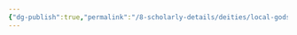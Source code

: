 ```yaml
---
{"dg-publish":true,"permalink":"/8-scholarly-details/deities/local-gods/miria/","noteIcon":""}
---
```


